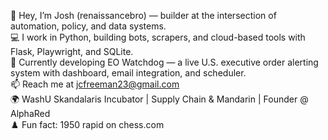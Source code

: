 👋 Hey, I’m Josh (renaissancebro) — builder at the intersection of automation, policy, and data systems.  
💻 I work in Python, building bots, scrapers, and cloud-based tools with Flask, Playwright, and SQLite.  
🚀 Currently developing EO Watchdog — a live U.S. executive order alerting system with dashboard, email integration, and scheduler.  
📫 Reach me at jcfreeman23@gmail.com  
🌍 WashU Skandalaris Incubator | Supply Chain & Mandarin | Founder @ AlphaRed  
♟️ Fun fact: 1950 rapid on chess.com  


<!---
renaissancebro/renaissancebro is a ✨ special ✨ repository because its `README.md` (this file) appears on your GitHub profile.
You can click the Preview link to take a look at your changes.
--->

